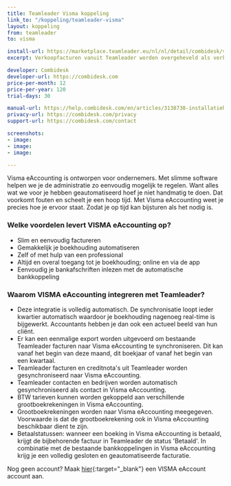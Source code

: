 ```yaml
---
title: Teamleader Visma koppeling
link_to: "/koppeling/teamleader-visma"
layout: koppeling
from: teamleader
to: visma

install-url: https://marketplace.teamleader.eu/nl/nl/detail/combidesk/visma-e-accounting/76e1b6
excerpt: Verkoopfacturen vanuit Teamleader worden overgeheveld als verkoopfacturen   in Visma

developer: Combidesk
developer-url: https://combidesk.com
price-per-month: 12
price-per-year: 120
trial-days: 30

manual-url: https://help.combidesk.com/en/articles/3138738-installatiehandleiding-teamleader-visma-eaccounting-koppeling
privacy-url: https://combidesk.com/privacy
support-url: https://combidesk.com/contact

screenshots:
- image: 
- image: 
- image: 

---
```

Visma eAccounting is ontworpen voor ondernemers. Met slimme software helpen we je de administratie zo eenvoudig mogelijk te regelen. Want alles wat we voor je hebben geautomatiseerd hoef je niet handmatig te doen. Dat voorkomt fouten en scheelt je een hoop tijd.
Met Visma eAccounting weet je precies hoe je ervoor staat. Zodat je op tijd kan bijsturen als het nodig is.
​

### Welke voordelen levert VISMA eAccounting op?

* Slim en eenvoudig factureren
* Gemakkelijk je boekhouding automatiseren
* Zelf of met hulp van een professional
* Altijd en overal toegang tot je boekhouding; online en via de app
* Eenvoudig je bankafschriften inlezen met de automatische bankkoppeling
​

### Waarom VISMA eAccounting integreren met Teamleader?

* Deze integratie is volledig automatisch. De synchronisatie loopt ieder kwartier automatisch waardoor je boekhouding nagenoeg real-time is bijgewerkt. Accountants hebben je dan ook een actueel beeld van hun cliënt.
* Er kan een eenmalige export worden uitgevoerd om bestaande Teamleader facturen naar Visma eAccounting te synchroniseren. Dit kan vanaf het begin van deze maand, dit boekjaar of vanaf het begin van een kwartaal.
* Teamleader facturen en creditnota's uit Teamleader worden gesynchroniseerd naar Visma eAccounting.
* Teamleader contacten en bedrijven worden automatisch gesynchroniseerd als contact in Visma eAccounting.
* BTW tarieven kunnen worden gekoppeld aan verschillende grootboekrekeningen in Visma eAccounting.
* Grootboekrekeningen worden naar Visma eAccounting meegegeven. Voorwaarde is dat de grootboekrekening ook in Visma eAccounting beschikbaar dient te zijn.
* Betaalstatussen: wanneer een boeking in Visma eAccounting is betaald, krijgt de bijbehorende factuur in Teamleader de status 'Betaald'. In combinatie met de bestaande bankkoppelingen in Visma eAccounting krijg je een volledig gesloten en geautomatiseerde facturatie.


Nog geen account? Maak [hier](https://nl.visma.com/eaccounting/trial-eaccounting-standaard/?click=menu_button){:target="_blank"} een VISMA eAccount account aan.